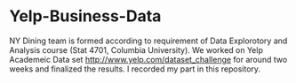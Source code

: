 # Yelp-Business-Data

NY Dining team is formed according to requirement of Data Explorotory and Analysis course (Stat 4701, Columbia University). We worked on Yelp Academeic Data set
http://www.yelp.com/dataset_challenge for around two weeks and finalized the results. I recorded my part in this repository.
